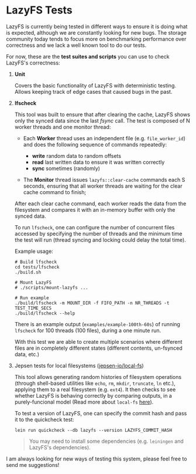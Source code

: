 
# LazyFS Tests

LazyFS is currently being tested in different ways to ensure it is doing what is expected, although we are constantly looking for new bugs. The storage community today tends to focus more on benchmarking performance over correctness and we lack a well known tool to do our tests.

For now, these are the **test suites and scripts** you can use to check LazyFS's correctness:

1. **Unit**

    Covers the basic functionality of LazyFS with deterministic testing. Allows keeping track of edge cases that caused bugs in the past.

2. **lfscheck**

    This tool was built to ensure that after clearing the cache, LazyFS shows only the synced data since the last *fsync* call. The test is composed of N worker threads and one monitor thread:

    - Each **Worker** thread uses an independent file (e.g. `file_worker_id`) and does the following sequence of commands repeatedly:
        
        - **write** random data to random offsets
        - **read** last written data to ensure it was written correctly
        - **sync** sometimes (randomly)

    - The **Monitor** thread issues `lazyfs::clear-cache` commands each S seconds, ensuring that all worker threads are waiting for the clear cache command to finish;


    After each clear cache command, each worker reads the data from the filesystem and compares it with an in-memory buffer with only the synced data.

    To run `lfscheck`, one can configure the number of concurrent files accessed by specifying the number of threads and the minimum time the test will run (thread syncing and locking could delay the total time).

    Example usage:

    ```console
    # Build lfscheck
    cd tests/lfscheck
    ./build.sh

    # Mount LazyFS
    # ./scripts/mount-lazyfs ...

    # Run example
    ./build/lfscheck -m MOUNT_DIR -f FIFO_PATH -n NR_THREADS -t TEST_TIME_SECS
    ./build/lfscheck --help
    ```

    There is an example output (`examples/example-100th-60s`) of running `lfscheck` for 100 threads (100 files), during a one minute run.

    With this test we are able to create multiple scenarios where different files are in completely different states (different contents, un-fsynced data, etc.)

3. Jepsen tests for local filesystems ([jepsen-io/local-fs](https://github.com/jepsen-io/local-fs))

    This tool allows generating random histories of filesystem operations (through shell-based utilities like `echo`, `rm`, `mkdir`, `truncate`, `ln` etc.), applying them to a real filesystem (e.g. `ext4`). It then checks to see whether LazyFS is behaving correctly by comparing outputs, in a purely-funcional model (Read more about `local-fs` [here](https://github.com/jepsen-io/local-fs/blob/main/README.md)).

    To test a version of LazyFS, one can specify the commit hash and pass it to the quickcheck test:

    ```console
    lein run quickcheck --db lazyfs --version LAZYFS_COMMIT_HASH
    ```
    
    > You may need to install some dependencies (e.g. `leiningen` and LazyFS's dependencies).

I am always looking for new ways of testing this system, please feel free to send me suggestions!